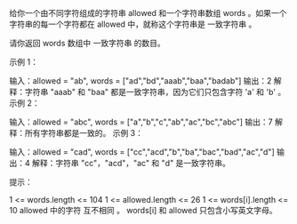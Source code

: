 给你一个由不同字符组成的字符串 allowed 和一个字符串数组 words 。如果一个字符串的每一个字符都在 allowed 中，就称这个字符串是 一致字符串 。

请你返回 words 数组中 一致字符串 的数目。

 

示例 1：

输入：allowed = "ab", words = ["ad","bd","aaab","baa","badab"]
输出：2
解释：字符串 "aaab" 和 "baa" 都是一致字符串，因为它们只包含字符 'a' 和 'b' 。
示例 2：

输入：allowed = "abc", words = ["a","b","c","ab","ac","bc","abc"]
输出：7
解释：所有字符串都是一致的。
示例 3：

输入：allowed = "cad", words = ["cc","acd","b","ba","bac","bad","ac","d"]
输出：4
解释：字符串 "cc"，"acd"，"ac" 和 "d" 是一致字符串。
 

提示：

1 <= words.length <= 104
1 <= allowed.length <= 26
1 <= words[i].length <= 10
allowed 中的字符 互不相同 。
words[i] 和 allowed 只包含小写英文字母。
